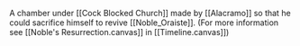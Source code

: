 A chamber under [[Cock Blocked Church]] made by [[Alacramo]] so that he could sacrifice himself to revive [[Noble_Oraiste]]. (For more information see [[Noble's Resurrection.canvas]] in [[Timeline.canvas]])